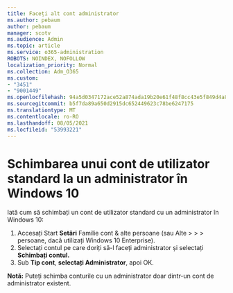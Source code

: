 ```yaml
---
title: Faceți alt cont administrator
ms.author: pebaum
author: pebaum
manager: scotv
ms.audience: Admin
ms.topic: article
ms.service: o365-administration
ROBOTS: NOINDEX, NOFOLLOW
localization_priority: Normal
ms.collection: Adm_O365
ms.custom:
- "3451"
- "9001449"
ms.openlocfilehash: 94a5d0347172ace52a874ada19b20e61f48f8cc43e5f849d4a8400a2288aeb88
ms.sourcegitcommit: b5f7da89a650d2915dc652449623c78be6247175
ms.translationtype: MT
ms.contentlocale: ro-RO
ms.lasthandoff: 08/05/2021
ms.locfileid: "53993221"
---
```

# <a name="change-a-standard-user-account-to-an-administrator-in-windows-10"></a>Schimbarea unui cont de utilizator standard la un administrator în Windows 10

Iată cum să schimbați un cont de utilizator standard cu un administrator în Windows 10:

1. Accesați Start **Setări** Familie cont & alte persoane (sau Alte  >    >    >   persoane, dacă utilizați Windows 10 Enterprise). 
2. Selectați contul pe care doriți să-l faceți administrator și selectați **Schimbați contul.**
3. Sub **Tip cont**, **selectați Administrator**, apoi OK. 

**Notă:** Puteți schimba conturile cu un administrator doar dintr-un cont de administrator existent.